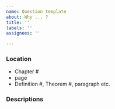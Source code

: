 ```yaml
---
name: Question template
about: Why ... ?
title: ''
labels: ''
assignees: ''

---
```


### Location
- Chapter #
- page
- Definition #, Theorem #, paragraph etc.

### Descriptions
